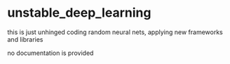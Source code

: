 # unstable_deep_learning
this is just unhinged coding random neural nets, applying new frameworks and libraries 

no documentation is provided 
